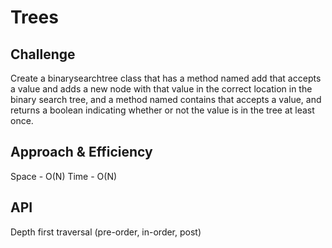 # Trees
<!-- Short summary or background information -->

## Challenge

Create a binarysearchtree class that has a method named add that accepts a value and adds a new node with that value in the correct location in the binary search tree, and a method named contains that accepts a value, and returns a boolean indicating whether or not the value is in the tree at least once.

## Approach & Efficiency

Space - O(N)
Time - O(N)

## API

Depth first traversal (pre-order, in-order, post)
